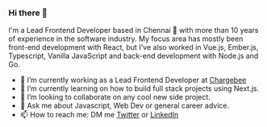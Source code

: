 ### Hi there 👋

I'm a Lead Frontend Developer based in Chennai 🌊 with more than 10 years of experience in the software industry. My focus area has mostly been front-end development with React, but I've also worked in Vue.js, Ember.js, Typescript, Vanilla JavaScript and back-end development with Node.js and Go.

- 🔭  I’m currently working as a Lead Frontend Developer at [Chargebee](https://www.chargebee.com/)
- 🌱  I’m currently learning on how to build full stack projects using Next.js.
- 👯  I’m looking to collaborate on any cool new side project.
- 💬  Ask me about Javascript, Web Dev or general career advice.
- 📫  How to reach me: DM me [Twitter](https://twitter.com/nileshrathi01) or [LinkedIn](https://www.linkedin.com/in/rathinilesh/)
